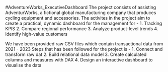 #AdventureWorks_ExecutiveDashboard
The project consists of assisting AdventurWorks, a fictional global manufacturing company that produces cycling equipment and accessories. 
The activites in the project aim to create a practical, dynamic dashboard for the management for - 
           1. Tracking KPIS
           2. Compare regional performance
           3. Analyze product-level trends
           4. Identify high-value customers

We have been provided raw CSV files which contain transactional data from 2021 - 2023
Steps that has been followed for the project is -
           1. Connect and transform raw dat
           2. Build relational data model
           3. Create calculated columns and measures with DAX
           4. Design an interactive dashboard to visualise the data
